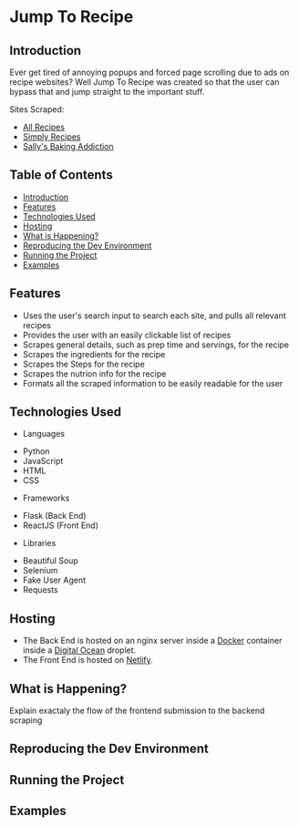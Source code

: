 # Jump To Recipe

## Introduction

Ever get tired of annoying popups and forced page scrolling due to ads on recipe websites? Well Jump To Recipe was created so that the user can bypass that and jump straight to the important stuff.

Sites Scraped:

- [All Recipes](https://www.allrecipes.com/)
- [Simply Recipes](https://www.simplyrecipes.com/)
- [Sally's Baking Addiction](https://sallysbakingaddiction.com/)

## Table of Contents

- [Introduction](#introduction)
- [Features](#features)
- [Technologies Used](#technologies-used)
- [Hosting](#hosting)
- [What is Happening?](#what-is-happening)
- [Reproducing the Dev Environment](#reproducing-the-dev-environment)
- [Running the Project](#running-the-project)
- [Examples](#examples)

## Features

- Uses the user's search input to search each site, and pulls all relevant recipes
- Provides the user with an easily clickable list of recipes
- Scrapes general details, such as prep time and servings, for the recipe
- Scrapes the ingredients for the recipe
- Scrapes the Steps for the recipe
- Scrapes the nutrion info for the recipe
- Formats all the scraped information to be easily readable for the user

## Technologies Used

- Languages

* Python
* JavaScript
* HTML
* CSS

- Frameworks

* Flask (Back End)
* ReactJS (Front End)

- Libraries

* Beautiful Soup
* Selenium
* Fake User Agent
* Requests

## Hosting

- The Back End is hosted on an nginx server inside a [Docker](https://www.docker.com/) container inside a [Digital Ocean](https://www.digitalocean.com/) droplet.
- The Front End is hosted on [Netlify](https://www.netlify.com/).

## What is Happening?

Explain exactaly the flow of the frontend submission to the backend scraping

## Reproducing the Dev Environment

## Running the Project

## Examples

